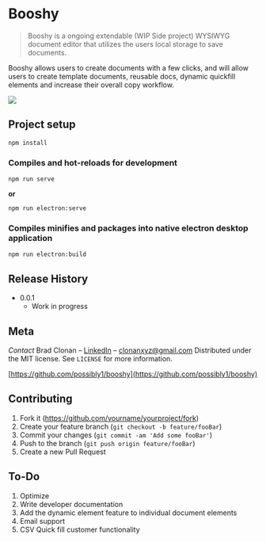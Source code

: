 # Booshy
> Booshy is a ongoing extendable (WIP Side project) WYSIWYG document editor that utilizes the users local storage to save documents. 

Booshy allows users to create documents with a few clicks, and will allow users to create template documents, reusable docs, dynamic quickfill elements and increase their overall copy workflow.

![](header.png)

## Project setup
```
npm install
```

### Compiles and hot-reloads for development
```
npm run serve
```

**or**

```
npm run electron:serve
```

### Compiles minifies and packages into native electron desktop application
```
npm run electron:build
```

## Release History

* 0.0.1
    * Work in progress

## Meta

*Contact*
Brad Clonan – [LinkedIn](https://www.linkedin.com/in/bradleyclonan/) – clonanxyz@gmail.com
Distributed under the MIT license. See ``LICENSE`` for more information.

[https://github.com/possibly1/booshy](https://github.com/possibly1/booshy)

## Contributing

1. Fork it (<https://github.com/yourname/yourproject/fork>)
2. Create your feature branch (`git checkout -b feature/fooBar`)
3. Commit your changes (`git commit -am 'Add some fooBar'`)
4. Push to the branch (`git push origin feature/fooBar`)
5. Create a new Pull Request

## To-Do

1. Optimize
2. Write developer documentation
3. Add the dynamic element feature to individual document elements
4. Email support
5. CSV Quick fill customer functionality
